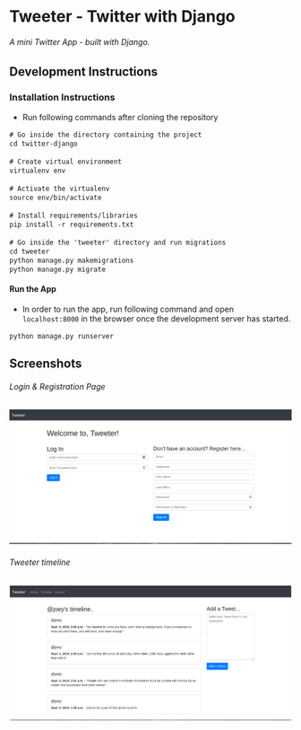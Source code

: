 # Tweeter - Twitter with Django

###### A mini Twitter App - built with Django.


## Development Instructions

### Installation Instructions
- Run following commands after cloning the repository

```
# Go inside the directory containing the project
cd twitter-django

# Create virtual environment
virtualenv env

# Activate the virtualenv
source env/bin/activate

# Install requirements/libraries
pip install -r requirements.txt

# Go inside the 'tweeter' directory and run migrations
cd tweeter
python manage.py makemigrations
python manage.py migrate

```

#### Run the App
- In order to run the app, run following command and open `localhost:8000` in the browser once the development server has started.

```
python manage.py runserver
```

## Screenshots
###### Login & Registration Page
![Login & Registration Page](readme_images/login_registration.png)

###### Tweeter timeline
![Tweeter timeline](readme_images/tweet_timeline2.png)

